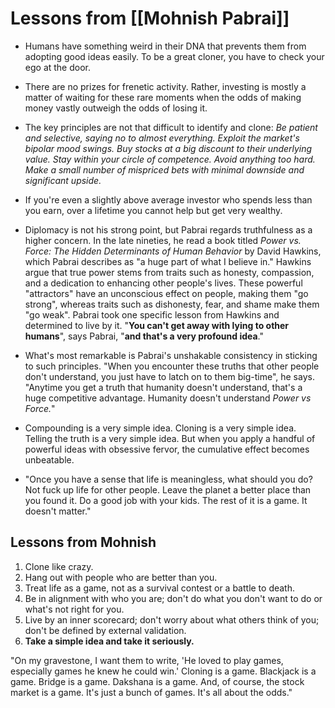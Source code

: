 # Lessons from [[Mohnish Pabrai]]

- Humans have something weird in their DNA that prevents them from adopting good ideas easily. To be a great cloner, you have to check your ego at the door.
- There are no prizes for frenetic activity. Rather, investing is mostly a matter of waiting for these rare moments when the odds of making money vastly outweigh the odds of losing it.
- The key principles are not that difficult to identify and clone: *Be patient and selective, saying no to almost everything. Exploit the market's bipolar mood swings. Buy stocks at a big discount to their underlying value. Stay within your circle of competence. Avoid anything too hard. Make a small number of mispriced bets with minimal downside and significant upside.*
- If you're even a slightly above average investor who spends less than you earn, over a lifetime you cannot help but get very wealthy.
- Diplomacy is not his strong point, but Pabrai regards truthfulness as a higher concern. In the late nineties, he read a book titled *Power vs. Force: The Hidden Determinants of Human Behavior* by David Hawkins, which Pabrai describes as "a huge part of what I believe in." Hawkins argue that true power stems from traits such as honesty, compassion, and a dedication to enhancing other people's lives. These powerful "attractors" have an unconscious effect on people, making them "go strong", whereas traits such as dishonesty, fear, and shame make them "go weak". Pabrai took one specific lesson from Hawkins and determined to live by it. "**You can't get away with lying to other humans**", says Pabrai, "**and that's a very profound idea**."
- What's most remarkable is Pabrai's unshakable consistency in sticking to such principles. "When you encounter these truths that other people don't understand, you just have to latch on to them big-time", he says. "Anytime you get a truth that humanity doesn't understand, that's a huge competitive advantage. Humanity doesn't understand *Power vs Force.*"
- Compounding is a very simple idea. Cloning is a very simple idea. Telling the truth is a very simple idea. But when you apply a handful of powerful ideas with obsessive fervor, the cumulative effect becomes unbeatable.

- "Once you have a sense that life is meaningless, what should you do? Not fuck up life for other people. Leave the planet a better place than you found it. Do a good job with your kids. The rest of it is a game. It doesn't matter."


## Lessons from Mohnish

1. Clone like crazy.
2. Hang out with people who are better than you.
3. Treat life as a game, not as a survival contest or a battle to death.
4. Be in alignment with who you are; don't do what you don't want to do or what's not right for you.
5. Live by an inner scorecard; don't worry about what others think of you; don't be defined by external validation.
6. **Take a simple idea and take it seriously.**



"On my gravestone, I want them to write, 'He loved to play games, especially games he knew he could win.' Cloning is a game. Blackjack is a game. Bridge is a game. Dakshana is a game. And, of course, the stock market is a game. It's just a bunch of games. It's all about the odds." 
